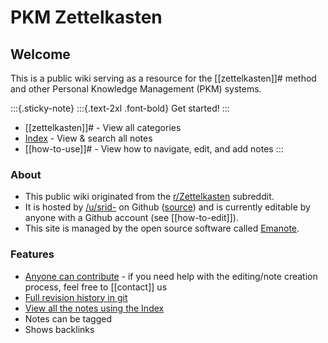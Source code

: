 # PKM Zettelkasten

## Welcome
This is a public wiki serving as a resource for the [[zettelkasten]]# method and other Personal Knowledge Management (PKM) systems.

:::{.sticky-note}
:::{.text-2xl .font-bold}
Get started!
:::
- [[zettelkasten]]# - View all categories
- [Index][index] - View & search all notes
- [[how-to-use]]# - View how to navigate, edit, and add notes
:::

### About
- This public wiki originated from the [r/Zettelkasten](https://reddit.com/r/Zettelkasten/) subreddit.
- It is hosted by [/u/srid-](https://www.reddit.com/user/srid-) on Github ([source](https://github.com/Kuratoro/zk.zettel.page)) and is currently editable by anyone with a Github account (see [[how-to-edit]]). 
- This site is managed by the open source software called [Emanote](https://note.ema.srid.ca/).

### Features
* [Anyone can contribute](https://github.com/Kuratoro/zk.zettel.page/edit/master/index.md) - if you need help with the editing/note creation process, feel free to [[contact]] us
* [Full revision history in git](https://github.com/Kuratoro/zk.zettel.page/commits/master)
* [View all the notes using the Index][index]
* Notes can be tagged
* Shows backlinks

[index]: -/
